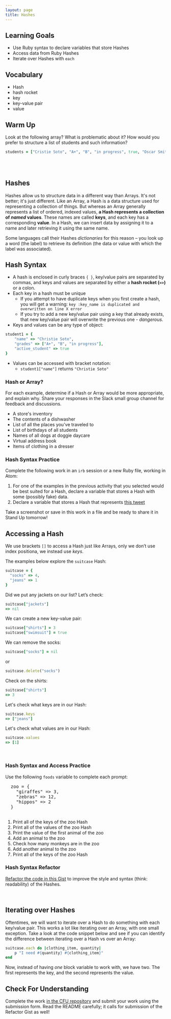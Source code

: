 ```yaml
---
layout: page
title: Hashes
---
```


## Learning Goals

- Use Ruby syntax to declare variables that store Hashes
- Access data from Ruby Hashes
- Iterate over Hashes with `each`

## Vocabulary

- Hash
- hash rocket
- key
- key-value pair
- value

## Warm Up

Look at the following array? What is problematic about it? How would you prefer to structure a list of students and such information?

```ruby
students = ["Cristie Soto", "A+", "B", "in progress", true, "Oscar Smith", "A-", "D", "dropped", true]
```
<br><br>

## Hashes

Hashes allow us to structure data in a different way than Arrays. It's not better; it's just different. Like an Array, a Hash is a data structure used for representing a collection of things. But whereas an Array generally represents a list of ordered, indexed values, **a Hash represents a collection of _named_ values**. These names are called **keys**, and each key has a corresponding **value**. In a Hash, we can insert data by assigning it to a name and later retrieving it using the same name.

Some languages call their Hashes _dictionaries_ for this reason – you look up a word (the label) to retrieve its definition (the data or value with which the label was associated).

## Hash Syntax

- A hash is enclosed in curly braces `{ }`, key/value pairs are separated by commas, and keys and values are separated by either a **hash rocket (`=>`)** or a colon.
- Each key in a hash must be unique
  - If you attempt to have duplicate keys when you first create a hash, you will get a warning: `key :key_name is duplicated and overwritten on line X error`
  - If you try to add a new key/value pair using a key that already exists, that new key/value pair will overwrite the previous one - _dangerous_.
- Keys and values can be any type of object:
```ruby  
student1 = {
    "name" => "Christie Soto",
    "grades" => ["A+", "B", "in progress"],
    "active_student" => true
}
```
- Values can be accessed with bracket notation:
  - `student1["name"]` returns `"Christie Soto"`

<div class="try-it">
  <h3>Hash or Array?</h3> 
  <p>For each example, determine if a Hash or Array would be more appropriate, and explain why. Share your responses in the Slack small group channel for feedback and discussions.</p>
  <ul>
    <li>A store's inventory</li>
    <li>The contents of a dishwasher</li>
    <li>List of all the places you've traveled to</li>
    <li>List of birthdays of all students</li>
    <li>Names of all dogs at doggie daycare</li>
    <li>Virtual address book</li>
    <li>Items of clothing in a dresser</li>
  </ul>
</div>

<div class="try-it">
  <h3>Hash Syntax Practice</h3> 
  <p>Complete the following work in an <code>irb</code> session or a new Ruby file, working in Atom:</p>
  <ol>
    <li>For one of the examples in the previous activity that you selected would be best suited for a Hash, declare a variable that stores a Hash with some (possibly fake) data.</li>
    <li>Declare a variable that stores a Hash that represents <a href="https://twitter.com/MechEngSanchez/status/1485947286396014593" target="blank">this tweet</a></li>
  </ol>
  <p>Take a screenshot or save in this work in a file and be ready to share it in Stand Up tomorrow!</p>
</div>

## Accessing a Hash

We use brackets `[]` to access a Hash just like Arrays, only we don’t use index positiona, we instead use _keys_.

The examples below explore the `suitcase` Hash:

```ruby
suitcase = { 
  "socks" => 4, 
  "jeans" => 1
}
```

Did we put any jackets on our list? Let’s check:
```ruby
suitcase["jackets"]
=> nil
```

We can create a new key-value pair:
```ruby
suitcase["shirts"] = 3
suitcase["swimsuit"] = true
```

We can remove the socks:
```ruby
suitcase["socks"] = nil
```

or

```ruby
suitcase.delete("socks")
```

Check on the shirts:
```ruby
suitcase["shirts"]
=> 3
```

Let's check what keys are in our Hash:
```ruby
suitcase.keys
=> ["jeans"]
```

Let's check what values are in our Hash:
```ruby
suitcase.values
=> [1]
```
<br>

<div class="try-it">
  <h3>Hash Syntax and Access Practice</h3> 
  <p>Use the following <code>foods</code> variable to complete each prompt:</p>
  <pre>
  zoo = {
    "giraffes" => 3,
    "zebras" => 12,
    "hippos" => 2
  }
  </pre>
  <ol>
    <li>Print all of the keys of the zoo Hash</li>
    <li>Print all of the values of the zoo Hash</li>
    <li>Print the value of the first animal of the zoo</li>
    <li>Add an animal to the zoo</li>
    <li>Check how many monkeys are in the zoo</li>
    <li>Add another animal to the zoo</li>
    <li>Print all of the keys of the zoo Hash</li>
  </ol>
</div>

<div class="try-it">
  <h3>Hash Syntax Refactor</h3> 
  <p><a href="https://gist.github.com/ameseee/af01754c4c5d433657b913e44e35d9c6" target="blank">Refactor the code in this Gist</a> to improve the style and syntax (think: readability) of the Hashes.</p>
</div>
<br>

## Iterating over Hashes

Oftentimes,  we will want to iterate over a Hash to do something with each key/value pair. This works a lot like iterating over an Array, with one small exception. Take a look at the code snippet below and see if you can identify the difference between iterating over a Hash vs over an Array:

```ruby
suitcase.each do |clothing_item, quantity|
	p "I need #{quantity} #{clothing_item}"
end
```

Now, instead of having _one_ block variable to work with, we have two. The first represents the key, and the second represents the value.

## Check For Understanding

Complete the work [in the CFU repository](https://github.com/turingschool/hashes_cfu_am0) and submit your work using the submission form. Read the README carefully; it calls for submission of the Refactor Gist as well!

<br>
<br>
<br>
<br>